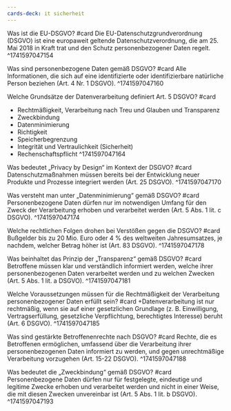 ```yaml
---
cards-deck: it sicherheit
---
```

Was ist die EU-DSGVO? #card 
Die EU-Datenschutzgrundverordnung (DSGVO) ist eine europaweit geltende Datenschutzverordnung, die am 25. Mai 2018 in Kraft trat und den Schutz personenbezogener Daten regelt.
^1741597047154

Was sind personenbezogene Daten gemäß DSGVO? #card 
Alle Informationen, die sich auf eine identifizierte oder identifizierbare natürliche Person beziehen (Art. 4 Nr. 1 DSGVO).
^1741597047160

Welche Grundsätze der Datenverarbeitung definiert Art. 5 DSGVO? #card

- Rechtmäßigkeit, Verarbeitung nach Treu und Glauben und Transparenz
- Zweckbindung
- Datenminimierung
- Richtigkeit
- Speicherbegrenzung
- Integrität und Vertraulichkeit (Sicherheit)
- Rechenschaftspflicht
^1741597047164

Was bedeutet „Privacy by Design“ im Kontext der DSGVO? #card 
Datenschutzmaßnahmen müssen bereits bei der Entwicklung neuer Produkte und Prozesse integriert werden (Art. 25 DSGVO).
^1741597047170

Was versteht man unter „Datenminimierung“ gemäß DSGVO? #card
Personenbezogene Daten dürfen nur im notwendigen Umfang für den Zweck der Verarbeitung erhoben und verarbeitet werden (Art. 5 Abs. 1 lit. c DSGVO).
^1741597047174

Welche rechtlichen Folgen drohen bei Verstößen gegen die DSGVO? #card 
Bußgelder bis zu 20 Mio. Euro oder 4 % des weltweiten Jahresumsatzes, je nachdem, welcher Betrag höher ist (Art. 83 DSGVO).
^1741597047178

Was beinhaltet das Prinzip der „Transparenz“ gemäß DSGVO? #card 
Betroffene müssen klar und verständlich informiert werden, welche ihrer personenbezogenen Daten verarbeitet werden und zu welchen Zwecken (Art. 5 Abs. 1 lit. a DSGVO).
^1741597047181

Welche Voraussetzungen müssen für die Rechtmäßigkeit der Verarbeitung personenbezogener Daten erfüllt sein? #card 
+Datenverarbeitung ist nur rechtmäßig, wenn sie auf einer gesetzlichen Grundlage (z. B. Einwilligung, Vertragserfüllung, gesetzliche Verpflichtung, berechtigtes Interesse) beruht (Art. 6 DSGVO).
^1741597047185

Was sind gestärkte Betroffenenrechte nach DSGVO? #card 
Rechte, die es Betroffenen ermöglichen, umfassend über die Verarbeitung ihrer personenbezogenen Daten informiert zu werden, und gegen unrechtmäßige Verarbeitung vorzugehen (Art. 15-22 DSGVO).
^1741597047188

Was bedeutet die „Zweckbindung“ gemäß DSGVO? #card 
Personenbezogene Daten dürfen nur für festgelegte, eindeutige und legitime Zwecke erhoben und verarbeitet werden und nicht in einer Weise, die mit diesen Zwecken unvereinbar ist (Art. 5 Abs. 1 lit. b DSGVO).
^1741597047193

